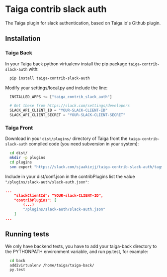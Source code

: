 Taiga contrib slack auth
=========================

The Taiga plugin for slack authentication, based on Taiga.io's Github plugin.

Installation
------------

### Taiga Back

In your Taiga back python virtualenv install the pip package `taiga-contrib-slack-auth` with:

```bash
  pip install taiga-contrib-slack-auth
```

Modify your settings/local.py and include the line:

```python
  INSTALLED_APPS += ["taiga_contrib_slack_auth"]

  # Get these from https://slack.com/settings/developers
  SLACK_API_CLIENT_ID = "YOUR-SLACK-CLIENT-ID"
  SLACK_API_CLIENT_SECRET = "YOUR-SLACK-CLIENT-SECRET"
```

### Taiga Front

Download in your `dist/plugins/` directory of Taiga front the `taiga-contrib-slack-auth` compiled code (you need subversion in your system):

```bash
  cd dist/
  mkdir -p plugins
  cd plugins
  svn export "https://slack.com/sjaakiejj/taiga-contrib-slack-auth/tags/$(pip show taiga-contrib-slack-auth | awk '/^Version: /{print $2}')/front/dist"  "slack-auth"
```

Include in your dist/conf.json in the contribPlugins list the value `"/plugins/slack-auth/slack-auth.json"`:

```json
...
    "slackClientId": "YOUR-slack-CLIENT-ID",
    "contribPlugins": [
        (...)
        "/plugins/slack-auth/slack-auth.json"
    ]
...
```

Running tests
-------------

We only have backend tests, you have to add your taiga-back directory to the
PYTHONPATH environment variable, and run py.test, for example:

```bash
  cd back
  add2virtualenv /home/taiga/taiga-back/
  py.test
```
